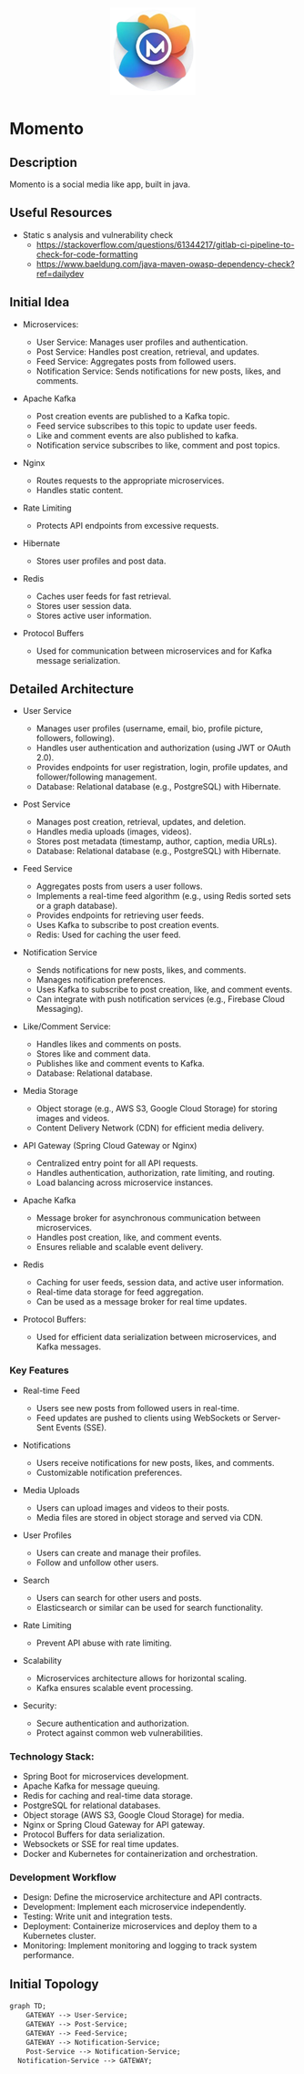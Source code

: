 <p align="center">
  <img alt="logo" src="assets/logo.png" style="width:150px"/>
</p>

# Momento

## Description
Momento is a social media like app, built in java.

## Useful Resources
- Static s analysis and vulnerability check
  - https://stackoverflow.com/questions/61344217/gitlab-ci-pipeline-to-check-for-code-formatting
  - https://www.baeldung.com/java-maven-owasp-dependency-check?ref=dailydev

## Initial Idea
- Microservices:
    - User Service: Manages user profiles and authentication.
    - Post Service: Handles post creation, retrieval, and updates.
    - Feed Service: Aggregates posts from followed users.
    - Notification Service: Sends notifications for new posts, likes, and comments.

- Apache Kafka
    - Post creation events are published to a Kafka topic.
    - Feed service subscribes to this topic to update user feeds.
    - Like and comment events are also published to kafka.
    - Notification service subscribes to like, comment and post topics.

- Nginx
    - Routes requests to the appropriate microservices.
    - Handles static content.

- Rate Limiting
    - Protects API endpoints from excessive requests.

- Hibernate
    - Stores user profiles and post data.

- Redis
    - Caches user feeds for fast retrieval.
    - Stores user session data.
    - Stores active user information.

- Protocol Buffers
    - Used for communication between microservices and for Kafka message serialization.

## Detailed Architecture
- User Service
  - Manages user profiles (username, email, bio, profile picture, followers, following).
  - Handles user authentication and authorization (using JWT or OAuth 2.0).
  - Provides endpoints for user registration, login, profile updates, and follower/following management.
  - Database: Relational database (e.g., PostgreSQL) with Hibernate.

- Post Service
  - Manages post creation, retrieval, updates, and deletion.
  - Handles media uploads (images, videos).
  - Stores post metadata (timestamp, author, caption, media URLs).
  - Database: Relational database (e.g., PostgreSQL) with Hibernate.

- Feed Service
  - Aggregates posts from users a user follows.
  - Implements a real-time feed algorithm (e.g., using Redis sorted sets or a graph database).
  - Provides endpoints for retrieving user feeds.
  - Uses Kafka to subscribe to post creation events.
  - Redis: Used for caching the user feed.

- Notification Service
  - Sends notifications for new posts, likes, and comments.
  - Manages notification preferences.
  - Uses Kafka to subscribe to post creation, like, and comment events.
  - Can integrate with push notification services (e.g., Firebase Cloud Messaging).

- Like/Comment Service:
  - Handles likes and comments on posts.
  - Stores like and comment data.
  - Publishes like and comment events to Kafka.
  - Database: Relational database.

- Media Storage
  - Object storage (e.g., AWS S3, Google Cloud Storage) for storing images and videos.
  - Content Delivery Network (CDN) for efficient media delivery.

- API Gateway (Spring Cloud Gateway or Nginx)
  - Centralized entry point for all API requests.
  - Handles authentication, authorization, rate limiting, and routing.
  - Load balancing across microservice instances.

- Apache Kafka
  - Message broker for asynchronous communication between microservices.
  - Handles post creation, like, and comment events.
  - Ensures reliable and scalable event delivery.

- Redis
  - Caching for user feeds, session data, and active user information.
  - Real-time data storage for feed aggregation.
  - Can be used as a message broker for real time updates.

- Protocol Buffers:
  - Used for efficient data serialization between microservices, and Kafka messages.

### Key Features
- Real-time Feed
  - Users see new posts from followed users in real-time.
  - Feed updates are pushed to clients using WebSockets or Server-Sent Events (SSE).

- Notifications

  - Users receive notifications for new posts, likes, and comments.
  - Customizable notification preferences.
- Media Uploads

  - Users can upload images and videos to their posts.
  - Media files are stored in object storage and served via CDN.

- User Profiles
  - Users can create and manage their profiles.
  - Follow and unfollow other users.

- Search
  - Users can search for other users and posts.
  - Elasticsearch or similar can be used for search functionality.

- Rate Limiting
  - Prevent API abuse with rate limiting.

- Scalability
  - Microservices architecture allows for horizontal scaling.
  - Kafka ensures scalable event processing.
  
- Security:
  - Secure authentication and authorization.
  - Protect against common web vulnerabilities.
  
### Technology Stack:
- Spring Boot for microservices development.
- Apache Kafka for message queuing.
- Redis for caching and real-time data storage.
- PostgreSQL for relational databases.
- Object storage (AWS S3, Google Cloud Storage) for media.
- Nginx or Spring Cloud Gateway for API gateway.
- Protocol Buffers for data serialization.
- Websockets or SSE for real time updates.
- Docker and Kubernetes for containerization and orchestration.

### Development Workflow
- Design: Define the microservice architecture and API contracts.
- Development: Implement each microservice independently.
- Testing: Write unit and integration tests.
- Deployment: Containerize microservices and deploy them to a Kubernetes cluster.
- Monitoring: Implement monitoring and logging to track system performance.


## Initial Topology
```mermaid
graph TD;
    GATEWAY --> User-Service;
    GATEWAY --> Post-Service;
    GATEWAY --> Feed-Service;
    GATEWAY --> Notification-Service;
    Post-Service --> Notification-Service;
  Notification-Service --> GATEWAY;
    
```
